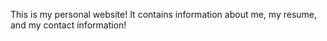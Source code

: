 This is my personal website! It contains information about me, my resume, and my contact information!